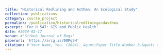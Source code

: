 ```yaml
---
title: "Historical Redlining and Asthma: An Ecological Study"
collection: publications
category: course_project
permalink: /publication/historicalredliningandasthma
excerpt: 'For H 547: GIS and Public Health'
date: #2024-02-17
venue: #'GitHub Journal of Bugs'
paperurl: 'https://arcg.is/08Pq5H'
citation: #'Your Name, You. (2024). &quot;Paper Title Number 3.&quot; <i>GitHub Journal of Bugs</i>. 1(3).'
---
```

